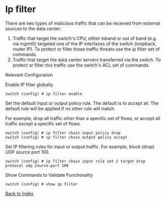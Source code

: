 # Ip filter

There are two types of malicious traffic that can be received from external sources to the data center:

1. Traffic that target the switch's CPU, either inband or out of band (e.g. via mgmt0) targeted one of the IP interfaces of the switch (loopback, router IP). To protect or filter those traffic threats use the ip filter set of commands.
2. Traffic that target the data center servers transferred via the switch. To protect or filter this traffic use the switch's ACL set of commands.

Relevant Configuration

Enable IP filter globally.

```
switch (config) # ip filter enable
```

Set the default input or output policy rule. The default is to accept all. The default rule will be applied if no other rule will match.

For example, drop all traffic other than a specific set of flows, or accept all traffic except a specific set of flows.

```
switch (config) # ip filter chain input policy drop
switch (config) # ip filter chain output policy accept
```

Set IP filtering rules for input or output traffic. For example, block (drop) UDP source port 100.

```
switch (config) # ip filter chain input rule set 2 target drop protocol udp source-port 100
```

Show Commands to Validate Functionality

```
switch (config) # show ip filter
```

[Back to Index](../README.md)
